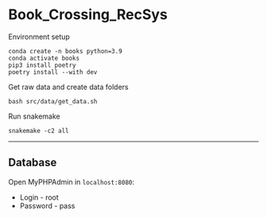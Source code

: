 # Book_Crossing_RecSys

Environment setup
```
conda create -n books python=3.9
conda activate books
pip3 install poetry
poetry install --with dev
```

Get raw data and create data folders
```
bash src/data/get_data.sh
```

Run snakemake
```
snakemake -c2 all
```

--------------

## Database 

Open MyPHPAdmin in `localhost:8080`:
* Login - root
* Password - pass
